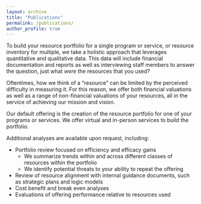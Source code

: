 ```yaml
---
layout: archive
title: "Publications"
permalink: /publications/
author_profile: true
---
```


To build your resource portfolio for a single program or service, or resource inventory for multiple, we take a holistic approach that leverages quantitative and qualitative data. This data will include financial documentation and reports as well as interviewing staff members to answer the question, just what *were* the resources that you used? 

Oftentimes, how we think of a “resource” can be limited by the perceived difficulty in measuring it. For this reason, we offer both financial valuations as well as a range of non-financial valuations of your resources, all in the service of achieving our mission and vision.

Our default offering is the creation of the resource portfolio for one of your programs or services. We offer virtual and in-person services to build the portfolio. 

Additional analyses are available upon request, including:
* Portfolio review focused on efficiency and efficacy gains 
    * We summarize trends within and across different classes of resources within the portfolio    
    * We identify potential threats to your ability to repeat the offering
* Review of resource alignment with internal guidance documents, such as strategic plans and logic models
* Cost benefit and break even analyses
* Evaluations of offering performance relative to resources used

